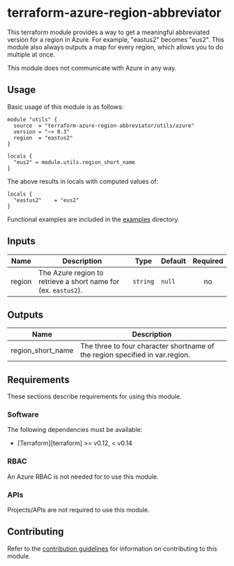 # terraform-azure-region-abbreviator
This terraform module provides a way to get a meaningful abbreviated version for a region in Azure.
For example, "eastus2" becomes "eus2". This module also always outputs a map for every region, which allows you to do multiple at once.

This module does not communicate with Azure in any way.

## Usage

Basic usage of this module is as follows:

```hcl
module "utils" {
  source  = "terraform-azure-region-abbreviator/utils/azure"
  version = "~> 0.3"
  region  = "eastus2"
}

locals {
  "eus2" = module.utils.region_short_name
}
```

The above results in locals with computed values of:

```
locals {
  "eastus2"    = "eus2"
}
```

Functional examples are included in the
[examples](./examples/) directory.

<!-- BEGINNING OF PRE-COMMIT-TERRAFORM DOCS HOOK -->
## Inputs

| Name | Description | Type | Default | Required |
|------|-------------|------|---------|:--------:|
| region | The Azure region to retrieve a short name for (ex. `eastus2`). | `string` | `null` | no |

## Outputs

| Name | Description |
|------|-------------|
| region\_short\_name | The three to four character shortname of the region specified in var.region. |

<!-- END OF PRE-COMMIT-TERRAFORM DOCS HOOK -->

## Requirements

These sections describe requirements for using this module.

### Software

The following dependencies must be available:

- [Terraform][terraform] >= v0.12, < v0.14

### RBAC

An Azure RBAC is not needed for to use this module.

### APIs

Projects/APIs are not required to use this module.

## Contributing

Refer to the [contribution guidelines](./CONTRIBUTING.md) for
information on contributing to this module.
